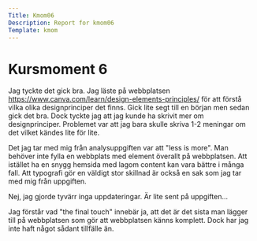 ```yaml
---
Title: Kmom06
Description: Report for kmom06
Template: kmom
---
```


Kursmoment 6
==================

Jag tyckte det gick bra. Jag läste på webbplatsen https://www.canva.com/learn/design-elements-principles/ för att förstå vilka olika designprinciper det finns. Gick lite segt till en början men sedan gick det bra. Dock tyckte jag att jag kunde ha skrivit mer om designprinciper. Problemet var att jag bara skulle skriva 1-2 meningar om det vilket kändes lite för lite.

Det jag tar med mig från analysuppgiften var att "less is more". Man behöver inte fylla en webbplats med element överallt på webbplatsen. Att istället ha en snygg hemsida med lagom content kan vara bättre i många fall. Att typografi gör en väldigt stor skillnad är också en sak som jag tar med mig från uppgiften. 

Nej, jag gjorde tyvärr inga uppdateringar. Är lite sent på uppgiften...

Jag förstår vad "the final touch" innebär ja, att det är det sista man lägger till på webbplatsen som gör att webbplatsen känns komplett. Dock har jag inte haft något sådant tillfälle än.
